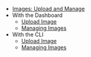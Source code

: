 * [Images: Upload and Manage](index.md)
* With the Dashboard
    * [Upload Image](upload-an-image-via-the-dashboard.md)
    * [Managing Images](managing-images-via-the-dashboard.md)
* With the CLI
    * [Upload Image](upload-an-image-via-cli.md)
    * [Managing Images](managing-images-via-cli.md)